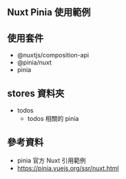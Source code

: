 ## Nuxt Pinia 使用範例

## 使用套件
- @nuxtjs/composition-api
- @pinia/nuxt
- pinia

## stores 資料夾
- todos
  - todos 相關的 pinia

## 參考資料
- pinia 官方 Nuxt 引用範例
- https://pinia.vuejs.org/ssr/nuxt.html